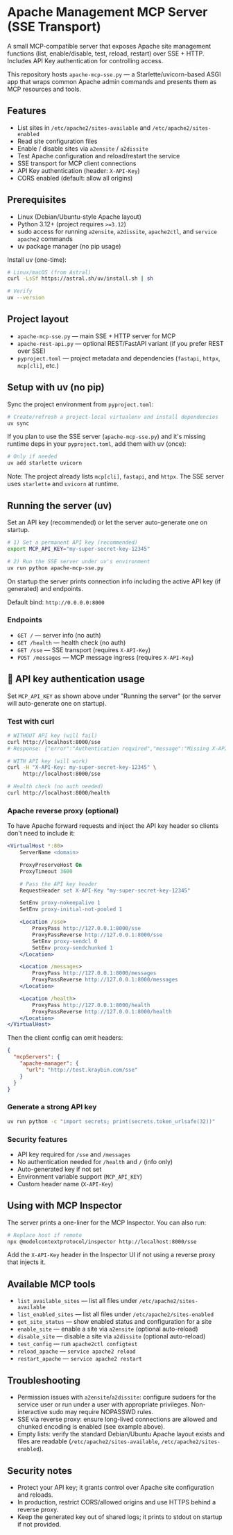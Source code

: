 # Apache Management MCP Server (SSE Transport)

A small MCP-compatible server that exposes Apache site management functions (list, enable/disable, test, reload, restart) over SSE + HTTP. Includes API Key authentication for controlling access.

This repository hosts `apache-mcp-sse.py` — a Starlette/uvicorn-based ASGI app that wraps common Apache admin commands and presents them as MCP resources and tools.

## Features
- List sites in `/etc/apache2/sites-available` and `/etc/apache2/sites-enabled`
- Read site configuration files
- Enable / disable sites via `a2ensite` / `a2dissite`
- Test Apache configuration and reload/restart the service
- SSE transport for MCP client connections
- API Key authentication (header: `X-API-Key`)
- CORS enabled (default: allow all origins)

## Prerequisites
- Linux (Debian/Ubuntu-style Apache layout)
- Python 3.12+ (project requires `>=3.12`)
- sudo access for running `a2ensite`, `a2dissite`, `apache2ctl`, and `service apache2` commands
- uv package manager (no pip usage)

Install uv (one-time):
```bash
# Linux/macOS (from Astral)
curl -LsSf https://astral.sh/uv/install.sh | sh

# Verify
uv --version
```

## Project layout
- `apache-mcp-sse.py` — main SSE + HTTP server for MCP
- `apache-rest-api.py` — optional REST/FastAPI variant (if you prefer REST over SSE)
- `pyproject.toml` — project metadata and dependencies (`fastapi`, `httpx`, `mcp[cli]`, etc.)

## Setup with uv (no pip)
Sync the project environment from `pyproject.toml`:
```bash
# Create/refresh a project-local virtualenv and install dependencies
uv sync
```

If you plan to use the SSE server (`apache-mcp-sse.py`) and it's missing runtime deps in your `pyproject.toml`, add them with uv (once):
```bash
# Only if needed
uv add starlette uvicorn
```

Note: The project already lists `mcp[cli]`, `fastapi`, and `httpx`. The SSE server uses `starlette` and `uvicorn` at runtime.

## Running the server (uv)
Set an API key (recommended) or let the server auto-generate one on startup.

```bash
# 1) Set a permanent API key (recommended)
export MCP_API_KEY="my-super-secret-key-12345"

# 2) Run the SSE server under uv's environment
uv run python apache-mcp-sse.py
```

On startup the server prints connection info including the active API key (if generated) and endpoints.

Default bind: `http://0.0.0.0:8000`

### Endpoints
- `GET /` — server info (no auth)
- `GET /health` — health check (no auth)
- `GET /sse` — SSE transport (requires `X-API-Key`)
- `POST /messages` — MCP message ingress (requires `X-API-Key`)

## 🔐 API key authentication usage

Set `MCP_API_KEY` as shown above under "Running the server" (or the server will auto-generate one on startup).

### Test with curl
```bash
# WITHOUT API key (will fail)
curl http://localhost:8000/sse
# Response: {"error":"Authentication required","message":"Missing X-API-Key header"}

# WITH API key (will work)
curl -H "X-API-Key: my-super-secret-key-12345" \
     http://localhost:8000/sse

# Health check (no auth needed)
curl http://localhost:8000/health
```

### Apache reverse proxy (optional)
To have Apache forward requests and inject the API key header so clients don't need to include it:

```apache
<VirtualHost *:80>
    ServerName <domain>

    ProxyPreserveHost On
    ProxyTimeout 3600

    # Pass the API key header
    RequestHeader set X-API-Key "my-super-secret-key-12345"

    SetEnv proxy-nokeepalive 1
    SetEnv proxy-initial-not-pooled 1

    <Location /sse>
        ProxyPass http://127.0.0.1:8000/sse
        ProxyPassReverse http://127.0.0.1:8000/sse
        SetEnv proxy-sendcl 0
        SetEnv proxy-sendchunked 1
    </Location>

    <Location /messages>
        ProxyPass http://127.0.0.1:8000/messages
        ProxyPassReverse http://127.0.0.1:8000/messages
    </Location>

    <Location /health>
        ProxyPass http://127.0.0.1:8000/health
        ProxyPassReverse http://127.0.0.1:8000/health
    </Location>
</VirtualHost>
```

Then the client config can omit headers:
```json
{
  "mcpServers": {
    "apache-manager": {
      "url": "http://test.kraybin.com/sse"
    }
  }
}
```

### Generate a strong API key
```bash
uv run python -c "import secrets; print(secrets.token_urlsafe(32))"
```

### Security features
- API key required for `/sse` and `/messages`
- No authentication needed for `/health` and `/` (info only)
- Auto-generated key if not set
- Environment variable support (`MCP_API_KEY`)
- Custom header name (`X-API-Key`)

## Using with MCP Inspector
The server prints a one-liner for the MCP Inspector. You can also run:
```bash
# Replace host if remote
npx @modelcontextprotocol/inspector http://localhost:8000/sse
```
Add the `X-API-Key` header in the Inspector UI if not using a reverse proxy that injects it.

## Available MCP tools
- `list_available_sites` — list all files under `/etc/apache2/sites-available`
- `list_enabled_sites` — list all files under `/etc/apache2/sites-enabled`
- `get_site_status` — show enabled status and configuration for a site
- `enable_site` — enable a site via `a2ensite` (optional auto-reload)
- `disable_site` — disable a site via `a2dissite` (optional auto-reload)
- `test_config` — run `apache2ctl configtest`
- `reload_apache` — `service apache2 reload`
- `restart_apache` — `service apache2 restart`

## Troubleshooting
- Permission issues with `a2ensite`/`a2dissite`: configure sudoers for the service user or run under a user with appropriate privileges. Non-interactive sudo may require NOPASSWD rules.
- SSE via reverse proxy: ensure long-lived connections are allowed and chunked encoding is enabled (see example above).
- Empty lists: verify the standard Debian/Ubuntu Apache layout exists and files are readable (`/etc/apache2/sites-available`, `/etc/apache2/sites-enabled`).

## Security notes
- Protect your API key; it grants control over Apache site configuration and reloads.
- In production, restrict CORS/allowed origins and use HTTPS behind a reverse proxy.
- Keep the generated key out of shared logs; it prints to stdout on startup if not provided.